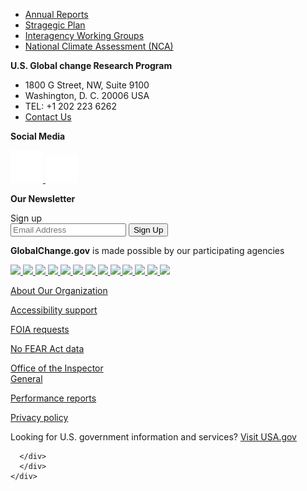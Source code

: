
<footer class="usa-footer">
  <div class="usa-footer__primary-section">
  <div class="grid-container">
    <nav class="usa-footer__nav" aria-label="Footer navigation">
      <ul class="grid-row grid-gap">
        <li
          class="
            mobile-lg:grid-col-4
            desktop:grid-col-auto
            usa-footer__primary-content
          "
        >
          <a class="usa-footer__primary-link" href="javascript:void(0);"
            > Annual Reports</a
          >
        </li>
        <li
          class="
            mobile-lg:grid-col-4
            desktop:grid-col-auto
            usa-footer__primary-content
          "
        >
          <a class="usa-footer__primary-link" href="javascript:void(0);"
            >Stragegic Plan</a
          >
        </li>
        <li
          class="
            mobile-lg:grid-col-4
            desktop:grid-col-auto
            usa-footer__primary-content
          "
        >
          <a class="usa-footer__primary-link" href="javascript:void(0);"
            >Interagency Working Groups</a
          >
        </li>
        <li
          class="
            mobile-lg:grid-col-4
            desktop:grid-col-auto
            usa-footer__primary-content
          "
        >
          <a class="usa-footer__primary-link" href="javascript:void(0);"
            >National Climate Assessment (NCA)</a
          >
        </li>
      </ul>
    </nav>
    </div>
  </div>
  <div class="usa-footer__secondary-section">
    <div class="grid-container">
      <div class="grid-row grid-gap">
        <div
          class="
            usa-footer__logo
            grid-row
            mobile-lg:grid-col-5">
      <div class="mobile-lg:grid-col-auto">
            <p class="margin-0"><strong>U.S. Global change Research Program</strong></p>
            <ul class="add-list-reset margin-0">
            <li>1800 G Street, NW, Suite 9100</li>
            <li>Washington, D. C. 20006 USA</li>
            <li>TEL: +1 202 223 6262</li>
            <li><a href="mailto:">Contact Us</a></li>
            </ul>
          </div>
        </div>
        <div class="mobile-lg:grid-col-3">
        <p class="margin-0"><strong>Social Media</strong></p>
        <div class="social-media-icons">
        <a href="">
        <img src="../../assets/../../assets/icons/icon-facebook.svg">
        </a>
        <a href="">
        <img src="../../assets/../../assets/icons/icon-twitter.svg">
        </a>
        </div>
        </div>
        <div class="mobile-lg:grid-col-4">
        <p class="margin-0"><strong>Our Newsletter</strong></p>
        <section aria-label="Newsletter component">
  <form class="usa-search" role="email">
    <label class="usa-sr-only" for="email-field">Sign up</label>
    <div class="newsletter">
    <input class="usa-input" id="email-field" type="email" name="Sign up" placeholder="Email Address" />
    <button class="usa-button" type="submit">
      <span class="usa-search__submit-text">Sign Up </span
      >
    </button>
    </div>
  </form>
</section>
</div>
      </div>
    </div>
  </div>
    <div class="usa-footer__tertiary-section">
    <div class="grid-container">
      <div class="grid-row grid-gap-lg flex-align-center">
      <div class="grid-col-5">
    <div>
    <p class="margin-bottom-0">
    <strong>GlobalChange.gov</strong> is made possible by our participating agencies
    </p>
    </div>
  </div>
  <div class="grid-col-7 seals-small">
  <div class="grid-row flex-justify-center">
    <a href="">
    <img src="../../assets/customImages/seals/small/USDA-55px.png" />
    </a>
    <a href="">
    <img src="../../assets/customImages/seals/small/DOC-55px.png" />
    </a>
    <a href="">
    <img src="../../assets/customImages/seals/small/DOD-55px.png" />
    </a>
     <a href="">
    <img src="../../assets/customImages/seals/small/DOE-55px.png" />
    </a>
    <a href="">
    <img src="../../assets/customImages/seals/small/HHS-55px.png" />
    </a>
    <a href="">
    <img src="../../assets/customImages/seals/small/DOI-55px.png" />
    </a>
     <a href="">
    <img src="../../assets/customImages/seals/small/DOS-55px.png" />
    </a>
    <a href="">
    <img src="../../assets/customImages/seals/small/DOT-55px.png" />
    </a>
    <a href="">
    <img src="../../assets/customImages/seals/small/EPA-55px.png" />
    </a>
     <a href="">
    <img src="../../assets/customImages/seals/small/NASA-55px.png" />
    </a>
    <a href="">
    <img src="../../assets/customImages/seals/small/NSF-55px.png" />
    </a>
    <a href="">
    <img src="../../assets/customImages/seals/small/Smithsonian-55px.png" />
    </a>
    <a href="">
    <img src="../../assets/customImages/seals/small/USAID-55px.png" />
    </a>    
  </div>
      </div>
      </div>
    </div>
  <div class="usa-footer__fourth-section">
    <div class="grid-container">
      <div class="grid-row grid-gap-lg">
    <div class="grid-col-3">
      <div>
      <p>
        <a href="">About Our Organization</a>
      </p>
      <p>
        <a href="">Accessibility support</a>
      </p>
    </div>
  </div>
  <div class="grid-col-3">
      <div>
      <p>
        <a href="">FOIA requests</a>
      </p>
      <p>
        <a href="">No FEAR Act data</a>
      </p>
    </div>
  </div>
  <div class="grid-col-3">
      <div>
      <p>
        <a href="">Office of the Inspector <br/> General</a>
      </p>
    </div>
  </div>
  <div class="grid-col-3">
      <div>
      <p>
        <a href="">Performance reports</a>
      </p>
      <p>
        <a href="">Privacy policy</a>
      </p>
    </div>
  </div>
      </div>
      </div>
    </div>
  <div class="usa-footer__fifth-section">
    <div class="grid-container">
      <div class="grid-row grid-gap-lg">
      <div class="grid-col-auto">
    <div>
    <p class="margin-0 padding-0">
    Looking for U.S. government information and services? <a href="https://www.usa.gov/">Visit USA.gov</a>
    </p>
    </div>
  </div>

      </div>
      </div>
    </div>
</footer>